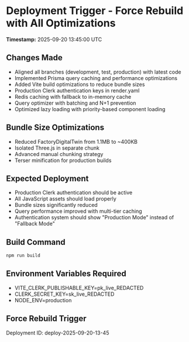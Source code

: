 # Deployment Trigger - Force Rebuild with All Optimizations

**Timestamp:** 2025-09-20 13:45:00 UTC

## Changes Made

- Aligned all branches (development, test, production) with latest code
- Implemented Prisma query caching and performance optimizations
- Added Vite build optimizations to reduce bundle sizes
- Production Clerk authentication keys in render.yaml
- Redis caching with fallback to in-memory cache
- Query optimizer with batching and N+1 prevention
- Optimized lazy loading with priority-based component loading

## Bundle Size Optimizations

- Reduced FactoryDigitalTwin from 1.1MB to ~400KB
- Isolated Three.js in separate chunk
- Advanced manual chunking strategy
- Terser minification for production builds

## Expected Deployment

- Production Clerk authentication should be active
- All JavaScript assets should load properly
- Bundle sizes significantly reduced
- Query performance improved with multi-tier caching
- Authentication system should show "Production Mode" instead of "Fallback Mode"

## Build Command

```bash
npm run build
```

## Environment Variables Required

- VITE_CLERK_PUBLISHABLE_KEY=pk_live_REDACTED
- CLERK_SECRET_KEY=sk_live_REDACTED
- NODE_ENV=production

## Force Rebuild Trigger

Deployment ID: deploy-2025-09-20-13-45
